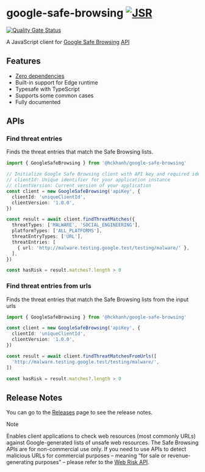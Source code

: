 # google-safe-browsing [![JSR](https://jsr.io/badges/@hckhanh/google-safe-browsing)](https://jsr.io/@hckhanh/google-safe-browsing)

[![Quality Gate Status](https://sonarcloud.io/api/project_badges/measure?project=hckhanh_google-safe-browsing&metric=alert_status)](https://sonarcloud.io/summary/new_code?id=hckhanh_google-safe-browsing)

A JavaScript client for [Google Safe Browsing](https://safebrowsing.google.com) [API](https://developers.google.com/safe-browsing)

## Features

- [Zero dependencies](https://jsr.io/@hckhanh/google-safe-browsing/dependencies)
- Built-in support for Edge runtime
- Typesafe with TypeScript
- Supports some common cases
- Fully documented

## APIs

### Find threat entries

Finds the threat entries that match the Safe Browsing lists.

```ts
import { GoogleSafeBrowsing } from '@hckhanh/google-safe-browsing'

// Initialize Google Safe Browsing client with API key and required identifiers
// clientId: Unique identifier for your application instance
// clientVersion: Current version of your application
const client = new GoogleSafeBrowsing('apiKey', {
  clientId: 'uniqueClientId',
  clientVersion: '1.0.0',
})

const result = await client.findThreatMatches({
  threatTypes: ['MALWARE', 'SOCIAL_ENGINEERING'],
  platformTypes: ['ALL_PLATFORMS'],
  threatEntryTypes: ['URL'],
  threatEntries: [
    { url: 'http://malware.testing.google.test/testing/malware/' },
  ],
})

const hasRisk = result.matches?.length > 0
```

### Find threat entries from urls

Finds the threat entries that match the Safe Browsing lists from the input urls

```ts
import { GoogleSafeBrowsing } from '@hckhanh/google-safe-browsing'

const client = new GoogleSafeBrowsing('apiKey', {
  clientId: 'uniqueClientId',
  clientVersion: '1.0.0',
})

const result = await client.findThreatMatchesFromUrls([
  'http://malware.testing.google.test/testing/malware/',
])

const hasRisk = result.matches?.length > 0
```

## Release Notes

You can go to the [Releases](https://github.com/hckhanh/google-safe-browsing/releases) page to see the release notes.

> [!NOTE]
> Enables client applications to check web resources (most commonly URLs)
> against Google-generated lists of unsafe web resources.
> The Safe Browsing APIs are for non-commercial use only.
> If you need to use APIs to detect malicious URLs for commercial purposes –
> meaning “for sale or revenue-generating purposes” –
> please refer to the [Web Risk API](https://github.com/hckhanh/google-web-risk).
